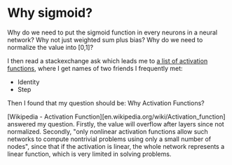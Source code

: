 # Why sigmoid?

Why do we need to put the sigmoid function in every neurons in a neural network? Why not just weighted sum plus bias? Why do we need to normalize the value into [0,1]?

I then read a stackexchange ask which leads me to [a list of activation functions](flst), where I get names of two friends I frequently met:
- Identity
- Step

[flst]: stats.stackexchange.com/questions/115258/comprehensive-list-of-activation-functions-in-neural-networks-with-pros-cons

Then I found that my question should be: Why Activation Functions?

[Wikipedia - Activation Function][en.wikipedia.org/wiki/Activation_function] answered my question. Firstly, the value will overflow after layers since not normalized. Secondly, "only nonlinear activation functions allow such networks to compute nontrivial problems using only a small number of nodes", since that if the activation is linear, the whole network represents a linear function, which is very limited in solving problems.
